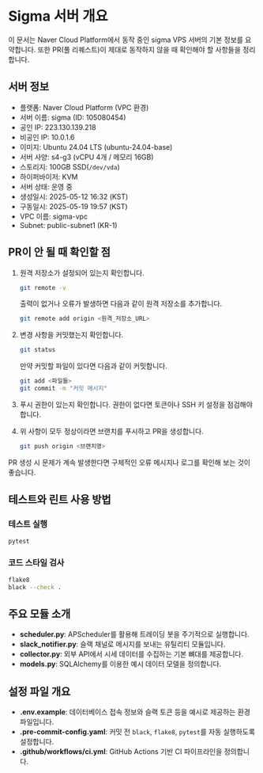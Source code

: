 # Sigma 서버 개요

이 문서는 Naver Cloud Platform에서 동작 중인 sigma VPS 서버의 기본 정보를 요약합니다. 또한 PR(풀 리퀘스트)이 제대로 동작하지 않을 때 확인해야 할 사항들을 정리합니다.

## 서버 정보

- 플랫폼: Naver Cloud Platform (VPC 환경)
- 서버 이름: sigma (ID: 105080454)
- 공인 IP: 223.130.139.218
- 비공인 IP: 10.0.1.6
- 이미지: Ubuntu 24.04 LTS (ubuntu-24.04-base)
- 서버 사양: s4-g3 (vCPU 4개 / 메모리 16GB)
- 스토리지: 100GB SSD(`/dev/vda`)
- 하이퍼바이저: KVM
- 서버 상태: 운영 중
- 생성일시: 2025-05-12 16:32 (KST)
- 구동일시: 2025-05-19 19:57 (KST)
- VPC 이름: sigma-vpc
- Subnet: public-subnet1 (KR-1)

## PR이 안 될 때 확인할 점

1. 원격 저장소가 설정되어 있는지 확인합니다.
   ```bash
   git remote -v
   ```
   출력이 없거나 오류가 발생하면 다음과 같이 원격 저장소를 추가합니다.
   ```bash
   git remote add origin <원격_저장소_URL>
   ```

2. 변경 사항을 커밋했는지 확인합니다.
   ```bash
   git status
   ```
   만약 커밋할 파일이 있다면 다음과 같이 커밋합니다.
   ```bash
   git add <파일들>
   git commit -m "커밋 메시지"
   ```

3. 푸시 권한이 있는지 확인합니다. 권한이 없다면 토큰이나 SSH 키 설정을 점검해야 합니다.

4. 위 사항이 모두 정상이라면 브랜치를 푸시하고 PR을 생성합니다.
   ```bash
   git push origin <브랜치명>
   ```

PR 생성 시 문제가 계속 발생한다면 구체적인 오류 메시지나 로그를 확인해 보는 것이 좋습니다.


## 테스트와 린트 사용 방법

### 테스트 실행
```bash
pytest
```

### 코드 스타일 검사
```bash
flake8
black --check .
```


## 주요 모듈 소개

- **scheduler.py**: APScheduler를 활용해 트레이딩 봇을 주기적으로 실행합니다.
- **slack_notifier.py**: 슬랙 채널로 메시지를 보내는 유틸리티 모듈입니다.
- **collector.py**: 외부 API에서 시세 데이터를 수집하는 기본 뼈대를 제공합니다.
- **models.py**: SQLAlchemy를 이용한 예시 데이터 모델을 정의합니다.

## 설정 파일 개요

- **.env.example**: 데이터베이스 접속 정보와 슬랙 토큰 등을 예시로 제공하는 환경 파일입니다.
- **.pre-commit-config.yaml**: 커밋 전 `black`, `flake8`, `pytest`를 자동 실행하도록 설정합니다.
- **.github/workflows/ci.yml**: GitHub Actions 기반 CI 파이프라인을 정의합니다.
